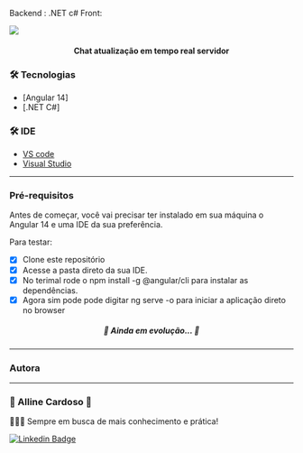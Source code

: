 

Backend : .NET c#
Front: 

<img src="https://img.shields.io/static/v1?label=signalR-Chat&message=Angular&color=7159c1&style=for-the-badge&logo=ghost"/>

<h4 align="center">Chat atualização em tempo real servidor</h4>

 ### 🛠 Tecnologias

- [Angular 14]
- [.NET C#]



 ### 🛠 IDE


- [VS code](https://code.visualstudio.com/) 
- [Visual Studio](https://code.visualstudio.com/) 

---

### Pré-requisitos

Antes de começar, você vai precisar ter instalado em sua máquina o Angular 14 e uma IDE da sua preferência.


Para testar:

- [x] Clone este repositório
- [x] Acesse a pasta direto da sua IDE.
- [x] No terimal rode o npm install -g @angular/cli para instalar as dependências.
- [x] Agora sim pode pode digitar ng serve -o para iniciar a aplicação direto no browser

<h5 align="center"> 
	🚧  Ainda em evolução...  🚧
</h5>

---
### Autora
---

<h3>💙 Alline Cardoso 💙</h3></sub></a> 

👩🏽‍💻 Sempre em busca de mais conhecimento e prática!

[![Linkedin Badge](https://img.shields.io/badge/-AllineCardoso-blue?style=flat-square&logo=Linkedin&logoColor=white&link=https://www.linkedin.com/in/alline-cardoso/)](https://www.linkedin.com/in/alline-cardoso/) 





